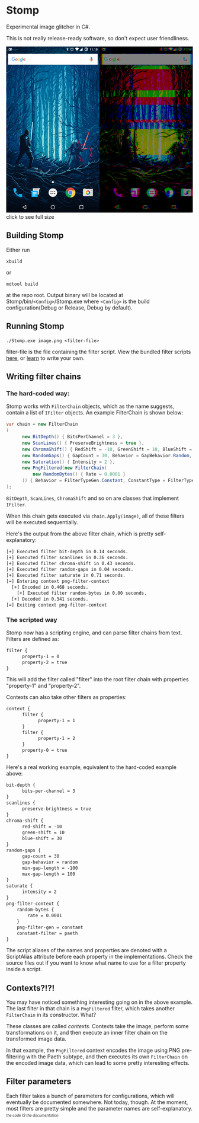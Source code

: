# Stomp
Experimental image glitcher in C#.

This is not really release-ready software, so don't expect user friendliness.

[![comparison preview](https://raw.githubusercontent.com/hexafluoride/Stomp/master/misc/comparison-small.jpg)](https://raw.githubusercontent.com/hexafluoride/Stomp/master/misc/comparison.png)
click to see full size

## Building Stomp
Either run
```
xbuild
```
or
```
mdtool build
```
at the repo root. Output binary will be located at Stomp/bin/`<Config>`/Stomp.exe where `<Config>` is the build configuration(Debug or Release, Debug by default).

## Running Stomp
```
./Stomp.exe image.png <filter-file>
```

filter-file is the file containing the filter script. View the bundled filter scripts [here](https://github.com/hexafluoride/Stomp/blob/master/included-chains.md), or [learn](#the-scripted-way) to write your own.

## Writing filter chains
### The hard-coded way:

Stomp works with `FilterChain` objects, which as the name suggests, contain a list of `IFilter` objects. An example FilterChain is shown below:

```cs
var chain = new FilterChain
(
      new BitDepth() { BitsPerChannel = 3 },
      new ScanLines() { PreserveBrightness = true },
      new ChromaShift() { RedShift = -10, GreenShift = 10, BlueShift = 30 },
      new RandomGaps() { GapCount = 30, Behavior = GapBehavior.Random, MinGapLength = -100, MaxGapLength = 100 },
      new Saturation() { Intensity = 2 },
      new PngFiltered(new FilterChain(
          new RandomBytes() { Rate = 0.0001 }
      )) { Behavior = FilterTypeGen.Constant, ConstantType = FilterType.Paeth }
);
```

`BitDepth`, `ScanLines`, `ChromaShift` and so on are classes that implement `IFilter`.

When this chain gets executed via `chain.Apply(image)`, all of these filters will be executed sequentially.

Here's the output from the above filter chain, which is pretty self-explanatory:

```
[+] Executed filter bit-depth in 0.14 seconds.
[+] Executed filter scanlines in 0.36 seconds.
[+] Executed filter chroma-shift in 0.43 seconds.
[+] Executed filter random-gaps in 0.04 seconds.
[+] Executed filter saturate in 0.71 seconds.
[=] Entering context png-filter-context
  [+] Encoded in 0.468 seconds.
    [+] Executed filter random-bytes in 0.00 seconds.
  [+] Decoded in 0.341 seconds.
[=] Exiting context png-filter-context
```

### The scripted way
Stomp now has a scripting engine, and can parse filter chains from text.
Filters are defined as:
```
filter {
      property-1 = 0
      property-2 = true
}
```
This will add the filter called "filter" into the root filter chain with properties "property-1" and "property-2".

Contexts can also take other filters as properties:
```
context {
      filter {
            property-1 = 1
      }
      filter {
            property-1 = 2
      }
      property-0 = true
}
```

Here's a real working example, equivalent to the hard-coded example above:
```
bit-depth {
      bits-per-channel = 3
}
scanlines {
      preserve-brightness = true
}
chroma-shift {
      red-shift = -10
      green-shift = 10
      blue-shift = 30
}
random-gaps {
      gap-count = 30
      gap-behavior = random
      min-gap-length = -100
      max-gap-length = 100
}
saturate {
      intensity = 2
}
png-filter-context {
    random-bytes {
        rate = 0.0001
    }
    png-filter-gen = constant
    constant-filter = paeth
}
```

The script aliases of the names and properties are denoted with a ScriptAlias attribute before each property in the implementations. Check the source files out if you want to know what name to use for a filter property inside a script.

## Contexts?!?!
You may have noticed something interesting going on in the above example. The last filter in that chain is a `PngFiltered` filter, which takes another `FilterChain` in its constructor. What?

These classes are called _contexts_. Contexts take the image, perform some transformations on it, and then execute an inner filter chain on the transformed image data.

In that example, the `PngFiltered` context encodes the image using PNG pre-filtering with the Paeth subtype, and then executes its own `FilterChain` on the encoded image data, which can lead to some pretty interesting effects. 

## Filter parameters
Each filter takes a bunch of parameters for configurations, which will eventually be documented somewhere. Not today, though. At the moment, most filters are pretty simple and the parameter names are self-explanatory. <sup><sub>_the code IS the documentation_</sup></sub>
